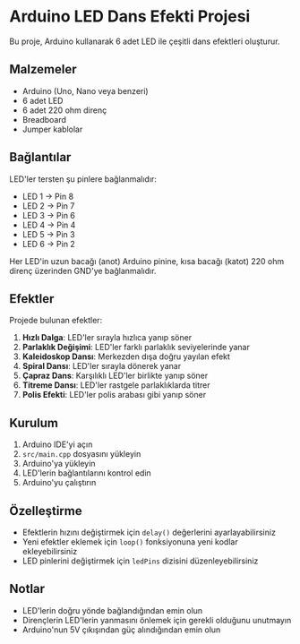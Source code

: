 # Arduino LED Dans Efekti Projesi

Bu proje, Arduino kullanarak 6 adet LED ile çeşitli dans efektleri oluşturur.

## Malzemeler
- Arduino (Uno, Nano veya benzeri)
- 6 adet LED
- 6 adet 220 ohm direnç
- Breadboard
- Jumper kablolar

## Bağlantılar
LED'ler tersten şu pinlere bağlanmalıdır:
- LED 1 -> Pin 8
- LED 2 -> Pin 7
- LED 3 -> Pin 6
- LED 4 -> Pin 4
- LED 5 -> Pin 3
- LED 6 -> Pin 2

Her LED'in uzun bacağı (anot) Arduino pinine, kısa bacağı (katot) 220 ohm direnç üzerinden GND'ye bağlanmalıdır.

## Efektler
Projede bulunan efektler:
1. **Hızlı Dalga**: LED'ler sırayla hızlıca yanıp söner
2. **Parlaklık Değişimi**: LED'ler farklı parlaklık seviyelerinde yanar
3. **Kaleidoskop Dansı**: Merkezden dışa doğru yayılan efekt
4. **Spiral Dansı**: LED'ler sırayla dönerek yanar
5. **Çapraz Dans**: Karşılıklı LED'ler birlikte yanıp söner
6. **Titreme Dansı**: LED'ler rastgele parlaklıklarda titrer
7. **Polis Efekti**: LED'ler polis arabası gibi yanıp söner

## Kurulum
1. Arduino IDE'yi açın
2. `src/main.cpp` dosyasını yükleyin
3. Arduino'ya yükleyin
4. LED'lerin bağlantılarını kontrol edin
5. Arduino'yu çalıştırın

## Özelleştirme
- Efektlerin hızını değiştirmek için `delay()` değerlerini ayarlayabilirsiniz
- Yeni efektler eklemek için `loop()` fonksiyonuna yeni kodlar ekleyebilirsiniz
- LED pinlerini değiştirmek için `ledPins` dizisini düzenleyebilirsiniz

## Notlar
- LED'lerin doğru yönde bağlandığından emin olun
- Dirençlerin LED'lerin yanmasını önlemek için gerekli olduğunu unutmayın
- Arduino'nun 5V çıkışından güç alındığından emin olun 